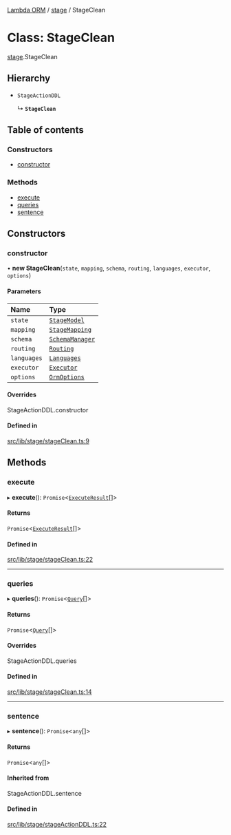 [Lambda ORM](../README.md) / [stage](../modules/stage.md) / StageClean

# Class: StageClean

[stage](../modules/stage.md).StageClean

## Hierarchy

- `StageActionDDL`

  ↳ **`StageClean`**

## Table of contents

### Constructors

- [constructor](stage.StageClean.md#constructor)

### Methods

- [execute](stage.StageClean.md#execute)
- [queries](stage.StageClean.md#queries)
- [sentence](stage.StageClean.md#sentence)

## Constructors

### constructor

• **new StageClean**(`state`, `mapping`, `schema`, `routing`, `languages`, `executor`, `options`)

#### Parameters

| Name | Type |
| :------ | :------ |
| `state` | [`StageModel`](stage.StageModel.md) |
| `mapping` | [`StageMapping`](stage.StageMapping.md) |
| `schema` | [`SchemaManager`](manager.SchemaManager.md) |
| `routing` | [`Routing`](manager.Routing.md) |
| `languages` | [`Languages`](manager.Languages.md) |
| `executor` | [`Executor`](manager.Executor.md) |
| `options` | [`OrmOptions`](../interfaces/model.OrmOptions.md) |

#### Overrides

StageActionDDL.constructor

#### Defined in

[src/lib/stage/stageClean.ts:9](https://github.com/FlavioLionelRita/lambdaorm/blob/15e828d/src/lib/stage/stageClean.ts#L9)

## Methods

### execute

▸ **execute**(): `Promise`<[`ExecuteResult`](../interfaces/model.ExecuteResult.md)[]\>

#### Returns

`Promise`<[`ExecuteResult`](../interfaces/model.ExecuteResult.md)[]\>

#### Defined in

[src/lib/stage/stageClean.ts:22](https://github.com/FlavioLionelRita/lambdaorm/blob/15e828d/src/lib/stage/stageClean.ts#L22)

___

### queries

▸ **queries**(): `Promise`<[`Query`](model.Query.md)[]\>

#### Returns

`Promise`<[`Query`](model.Query.md)[]\>

#### Overrides

StageActionDDL.queries

#### Defined in

[src/lib/stage/stageClean.ts:14](https://github.com/FlavioLionelRita/lambdaorm/blob/15e828d/src/lib/stage/stageClean.ts#L14)

___

### sentence

▸ **sentence**(): `Promise`<`any`[]\>

#### Returns

`Promise`<`any`[]\>

#### Inherited from

StageActionDDL.sentence

#### Defined in

[src/lib/stage/stageActionDDL.ts:22](https://github.com/FlavioLionelRita/lambdaorm/blob/15e828d/src/lib/stage/stageActionDDL.ts#L22)
